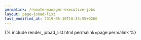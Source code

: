 ```yaml
---
permalink: /remote-manager-executive-jobs
layout: page-jobad-list
last_modified_at: 2019-05-10T18:33:55+0200
---
```

{% include render_jobad_list.html permalink=page.permalink %}
